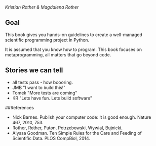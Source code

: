 *Kristian Rother & Magdalena Rother*

## Goal

This book gives you hands-on guidelines to create a well-managed scientific programming project in Python.

It is assumed that you know how to program. This book focuses on metaprogramming, all matters that go beyond code.


## Stories we can tell

* all tests pass - how boooring.
* JMB "I want to build this!"
* Tomek "More tests are coming"
* KR "Lets have fun. Lets build software"

##References

* Nick Barnes. Publish your computer code: it is good enough. Nature 467, 2010, 753.
* Rother, Rother, Puton, Potrzebowski, Wywial, Bujnicki.
* Alyssa Goodman. Ten Simple Rules for the Care and Feeding of Scientific Data. PLOS CompBiol, 2014.


